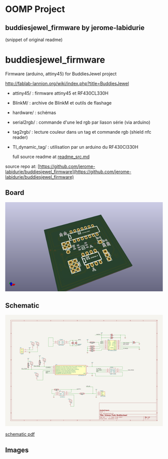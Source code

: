 # OOMP Project  
## buddiesjewel_firmware  by jerome-labidurie  
  
(snippet of original readme)  
  
buddiesjewel_firmware  
=====================  
  
Firmware (arduino, attiny45) for BuddiesJewel project  
  
http://fablab-lannion.org/wiki/index.php?title=BuddiesJewel  
  
* attiny45/ : firmware attiny45 et RF430CL330H  
* BlinkM/ : archive de BlinkM et outils de flashage  
* hardware/ : schémas  
* serial2rgb/ : commande d'une led rgb par liason série (via arduino)  
* tag2rgb/ : lecture couleur dans un tag et commande rgb (shield nfc reader)  
* TI_dynamic_tag/ : utilisation par un arduino du RF430Cl330H  
  
  full source readme at [readme_src.md](readme_src.md)  
  
source repo at: [https://github.com/jerome-labidurie/buddiesjewel_firmware](https://github.com/jerome-labidurie/buddiesjewel_firmware)  
## Board  
  
[![working_3d.png](working_3d_600.png)](working_3d.png)  
## Schematic  
  
[![working_schematic.png](working_schematic_600.png)](working_schematic.png)  
  
[schematic pdf](working_schematic.pdf)  
## Images  
